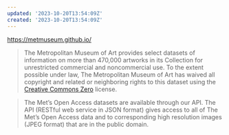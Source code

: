 ```yaml
---
updated: '2023-10-20T13:54:09Z'
created: '2023-10-20T13:54:09Z'
---
```

https://metmuseum.github.io/

> The Metropolitan Museum of Art provides select datasets of information on more than 470,000 artworks in its Collection for unrestricted commercial and noncommercial use. To the extent possible under law, The Metropolitan Museum of Art has waived all copyright and related or neighboring rights to this dataset using the [Creative Commons Zero](https://creativecommons.org/publicdomain/zero/1.0/) license.

> The Met’s Open Access datasets are available through our API. The API (RESTful web service in JSON format) gives access to all of The Met’s Open Access data and to corresponding high resolution images (JPEG format) that are in the public domain.